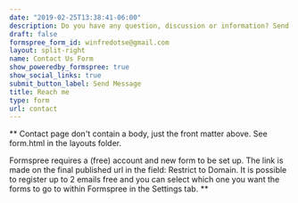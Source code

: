 ```yaml
---
date: "2019-02-25T13:38:41-06:00"
description: Do you have any question, discussion or information? Send me a message using this form.
draft: false
formspree_form_id: winfredotse@gmail.com
layout: split-right
name: Contact Us Form
show_poweredby_formspree: true
show_social_links: true
submit_button_label: Send Message
title: Reach me
type: form
url: contact
---
```


** Contact page don't contain a body, just the front matter above.
See form.html in the layouts folder.

Formspree requires a (free) account and new form to be set up. The link is made on the final published url in the field: Restrict to Domain. It is possible to register up to 2 emails free and you can select which one you want the forms to go to within Formspree in the Settings tab.
**
